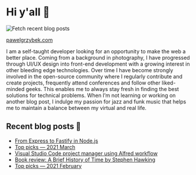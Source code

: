 # Hi y'all 👋

![Fetch recent blog posts](https://github.com/pawelgrzybek/pawelgrzybek/workflows/Fetch%20recent%20blog%20posts/badge.svg)

[pawelgrzybek.com](https://pawelgrzybek.com)

I am a self-taught developer looking for an opportunity to make the web a better place. Coming from a background in photography, I have progressed through UI/UX design into front-end development with a growing interest in other bleeding edge technologies. Over time I have become strongly involved in the open-source community where I regularly contribute and create projects, frequently attend conferences and follow other liked-minded geeks. This enables me to always stay fresh in finding the best solutions for technical problems. When I’m not learning or working on another blog post, I indulge my passion for jazz and funk music that helps me to maintain a balance between my virtual and real life.

## Recent blog posts 📝

<!-- FEED-START -->
- [From Express to Fastify in Node.js](https://pawelgrzybek.com/from-express-to-fastify-in-node-js/)
- [Top picks — 2021 March](https://pawelgrzybek.com/top-picks-2021-march/)
- [Visual Studio Code project manager using Alfred workflow](https://pawelgrzybek.com/visual-studio-code-project-manager-using-alfred-workflow/)
- [Book review: A Brief History of Time by Stephen Hawking](https://pawelgrzybek.com/book-review-a-brief-history-of-time-by-stephen-hawking/)
- [Top picks — 2021 February](https://pawelgrzybek.com/top-picks-2021-february/)
<!-- FEED-END -->